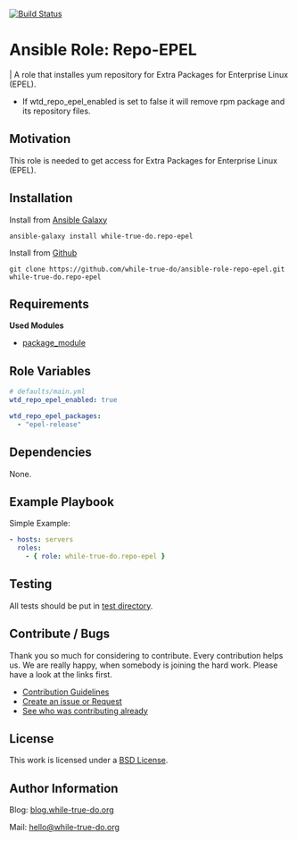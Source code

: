 [![Build Status](https://travis-ci.org/while-true-do/ansible-role-repo-epel.svg?branch=master)](https://travis-ci.org/while-true-do/ansible-role-repo-epel)

# Ansible Role: Repo-EPEL
| A role that installes yum repository for Extra Packages for Enterprise Linux (EPEL).

- If wtd_repo_epel_enabled is set to false it will remove rpm package and its repository files.

## Motivation

This role is needed to get access for Extra Packages for Enterprise Linux (EPEL).

## Installation

Install from [Ansible Galaxy](https://galaxy.ansible.com/while-true-do.repo-epel)

```
ansible-galaxy install while-true-do.repo-epel
```

Install from [Github](https://github.com/while-true-do/ansible-role-repo-epel)

```
git clone https://github.com/while-true-do/ansible-role-repo-epel.git while-true-do.repo-epel
```

## Requirements

**Used Modules**

-   [package_module](http://docs.ansible.com/ansible/latest/package_module.html)

## Role Variables
```yaml
# defaults/main.yml
wtd_repo_epel_enabled: true

wtd_repo_epel_packages:
  - "epel-release"
```

## Dependencies

None.

## Example Playbook

Simple Example:

```yaml
- hosts: servers 
  roles:
    - { role: while-true-do.repo-epel }
```

## Testing

All tests should be put in [test directory](./tests/).

## Contribute / Bugs

Thank you so much for considering to contribute. Every contribution helps us.
We are really happy, when somebody is joining the hard work. Please have a look 
at the links first.

-   [Contribution Guidelines](./docs/CONTRIBUTING.md)
-   [Create an issue or Request](https://github.com/while-true-do/ansible-role-repo-epel/issues)
-   [See who was contributing already](https://github.com/while-true-do/ansible-role-repo-epel/graphs/contributors)

## License
This work is licensed under a [BSD License](https://opensource.org/licenses/BSD-3-Clause).

## Author Information

Blog: [blog.while-true-do.org](https://blog.while-true-do.org)

Mail: [hello@while-true-do.org](mailto:hello@while-true-do.org)
